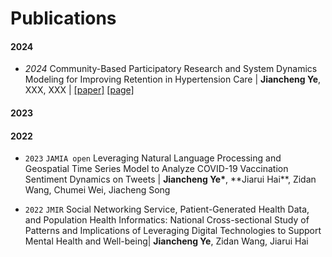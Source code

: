 # Publications

#### 2024
- *2024* Community-Based Participatory Research and System Dynamics Modeling for Improving Retention in Hypertension Care \| **Jiancheng Ye**, XXX, XXX \| [[paper]](https://pmc.ncbi.nlm.nih.gov/articles/PMC11350485/) [[page]](https://jamanetwork.com/journals/jamanetworkopen/article-abstract/2822869) 


#### 2023


#### 2022

- ``2023`` ``JAMIA open`` Leveraging Natural Language Processing and Geospatial Time Series Model to Analyze COVID-19 Vaccination Sentiment Dynamics on Tweets \| **Jiancheng Ye\***, **Jiarui Hai\**, Zidan Wang, Chumei Wei, Jiacheng Song

- ``2022`` ``JMIR`` Social Networking Service, Patient-Generated Health Data, and Population Health Informatics: National Cross-sectional Study of Patterns and Implications of Leveraging Digital Technologies to Support Mental Health and Well-being\| **Jiancheng Ye**, Zidan Wang, Jiarui Hai
